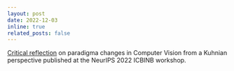 ```yaml
---
layout: post
date: 2022-12-03
inline: true
related_posts: false
---
```

 
[Critical reflection](https://drive.google.com/file/d/1ItDGcljAQOYo-HKHJLcC4gAgapCIQPns/view) on paradigma changes in Computer Vision from a Kuhnian perspective published at the NeurIPS 2022 ICBINB workshop.